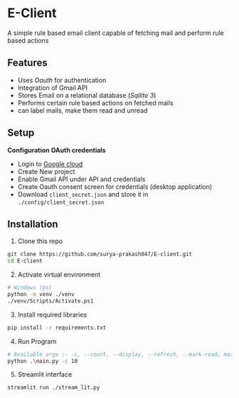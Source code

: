 
# E-Client

A simple rule based email client capable of fetching mail and perform rule based actions




## Features

- Uses *Oauth* for authentication
- Integration of Gmail API
- Stores Email on a relational database (*Sqllite 3*)
- Performs certain rule based actions on fetched mails
- can label mails, make them read and unread




## Setup

**Configuration OAuth credentials**

- Login to [Google cloud](https://console.cloud.google.com)
- Create New project
- Enable Gmail API under API and credentials
- Create Oauth consent screen for credentials (desktop application)
- Download `client_secret.json` and store it in `./config/client_secret.json`
 
## Installation

1. Clone this repo

```bash
git clone https://github.com/surya-prakash047/E-client.git
cd E-client
```
2. Activate virtual environment
```bash
# Windows (ps)
python -m venv ./venv
./venv/Scripts/Activate.ps1
```
3. Install required libraries
```bash
pip install -r requirements.txt
```
4. Run Program
```bash
# Available args :- -c, --count, --display, --refresh, --mark-read, mark-unread
python .\main.py -c 10
```
5. Streamlit interface
```
streamlit run ./stream_lit.py
```
    
